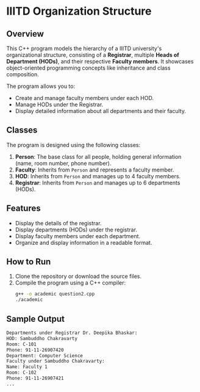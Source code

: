 # IIITD Organization Structure

## Overview
This C++ program models the hierarchy of a IIITD university's organizational structure, consisting of a **Registrar**, multiple **Heads of Department (HODs)**, and their respective **Faculty members**. It showcases object-oriented programming concepts like inheritance and class composition.

The program allows you to:
- Create and manage faculty members under each HOD.
- Manage HODs under the Registrar.
- Display detailed information about all departments and their faculty.

## Classes
The program is designed using the following classes:

1. **Person**: The base class for all people, holding general information (name, room number, phone number).
2. **Faculty**: Inherits from `Person` and represents a faculty member.
3. **HOD**: Inherits from `Person` and manages up to 4 faculty members.
4. **Registrar**: Inherits from `Person` and manages up to 6 departments (HODs).

## Features
- Display the details of the registrar.
- Display departments (HODs) under the registrar.
- Display faculty members under each department.
- Organize and display information in a readable format.


## How to Run

1. Clone the repository or download the source files.
2. Compile the program using a C++ compiler:
   ```bash
   g++ -o academic question2.cpp
   ./academic
   
## Sample Output
```bash
Departments under Registrar Dr. Deepika Bhaskar:
HOD: Sambuddho Chakravarty
Room: C-101
Phone: 91-11-26907420
Department: Computer Science
Faculty under Sambuddho Chakravarty:
Name: Faculty 1
Room: C-102
Phone: 91-11-26907421
...
